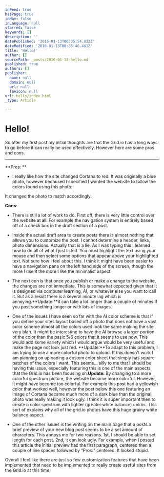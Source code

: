 ```yaml
---
inFeed: true
hasPage: true
inNav: false
inLanguage: null
starred: false
keywords: []
description: ''
datePublished: '2016-01-13T00:35:54.832Z'
dateModified: '2016-01-13T00:35:46.481Z'
title: 'Hello!'
author: []
sourcePath: _posts/2016-01-13-hello.md
published: true
authors: []
publisher:
  name: null
  domain: null
  url: null
  favicon: null
url: hello/index.html
_type: Article

---
```

# Hello!

So after my first post my initial thoughts are that the Grid.io has a long ways to go before it can really be used effectively. However here are some pros and cons.

-----------------------------------------------------------------------------------------------

**Pros: **

* I really like how the site changed Cortana to red. It was originally a blue photo, however becaused I specified I wanted the website to follow the colors found using this photo: 

It changed the photo to match accordingly. 

**Cons:**

* There is still a lot of work to do. First off, there is very little control over the website at all. For example the navigation system is entirely based off of a check box in the draft section of a post. 

* Inside the actual draft area to create posts there is almost nothing that allows you to customize the post. I cannot determine a header, links, photo dimensions. Actually that is a lie. As I was typing this I learned how to do all of what I just listed. You must highlight the text using your mouse and then select some options that appear above your highlighted text. Not sure how I feel about this. I think it might have been easier to have a navigation pane on the left hand side of the screen, though the more I use it the more I like the minimalist aspect. 

* The next con is that once you publish or make a change to the website, the changes are not immediate. This is somewhat expected given that it is designed via computer learning, AI, or whatever else you want to call it. But as a result there is a several minute lag which is annoying.**Update:**it can take a lot longer than a couple of minutes if you post something longer or with lots of images. 

* One of the issues I have seen so far with the AI color scheme is that if you define your sites layout based off a photo that does not have a vast color scheme almost all the colors used look the same making the site very blah. It might be interesting to have the AI browse a larger portion of the color than the basic 5/6 colors that it seems to use now. This would add some variety which I would argue would be very useful and make the page not look just red.  **Update:**To adapt to this problem, I am trying to use a more colorful photo to upload. If this doesn't work I am planning on uploading a custom color sheet that simply has square patches of the colors I want. This seems... silly to me that I should be having this issue, especially featuring this is one of the main aspects that the Grid.io has been focusing on.**Update:** By changing to a more colorful spectrum picture, the website became more colorful. However, it might have become too colorful. For example this post had a yellowish color that worked well, however the post below this one featuring an image of Cortana became much more of a dark blue than the original photo was really making it look ugly. I think it is super important then to create a color spectrum with lighter (greater white balance) colors. This sort of explains why all of the grid.io photos have this huge grainy white balance aspect. 

* One of the other issues is the writing on the main page that a posts a brief preview of your new blog post seems to be a set amount of characters. This annoys me for two reasons. 1st, I should be able to set length for each post. 2nd, it can look ugly. For example, when I posted this article the initial preview had the first paragraph, centered then a couple of line spaces followed by "Pros:" centered. It looked stupid. 

Overall I feel like there are just so few customization features that have been implemented that need to be implemented to really create useful sites from the Grid.io at this time.